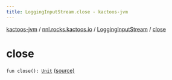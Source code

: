 ```yaml
---
title: LoggingInputStream.close - kactoos-jvm
---
```


[kactoos-jvm](../../index.html) / [nnl.rocks.kactoos.io](../index.html) / [LoggingInputStream](index.html) / [close](./close.html)

# close

`fun close(): `[`Unit`](https://kotlinlang.org/api/latest/jvm/stdlib/kotlin/-unit/index.html) [(source)](https://github.com/neonailol/kactoos/blob/master/kactoos-jvm/src/main/kotlin/nnl/rocks/kactoos/io/LoggingInputStream.kt#L104)